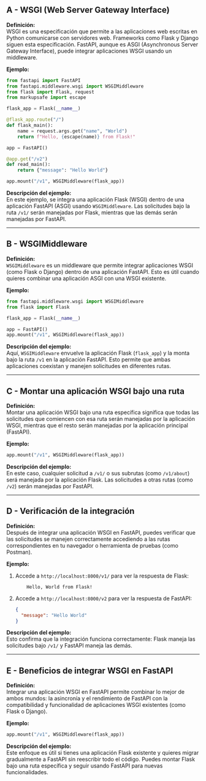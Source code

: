 ## A - WSGI (Web Server Gateway Interface)

**Definición:**  
WSGI es una especificación que permite a las aplicaciones web escritas en Python comunicarse con servidores web. Frameworks como Flask y Django siguen esta especificación. FastAPI, aunque es ASGI (Asynchronous Server Gateway Interface), puede integrar aplicaciones WSGI usando un middleware.

**Ejemplo:**

```python
from fastapi import FastAPI
from fastapi.middleware.wsgi import WSGIMiddleware
from flask import Flask, request
from markupsafe import escape

flask_app = Flask(__name__)

@flask_app.route("/")
def flask_main():
    name = request.args.get("name", "World")
    return f"Hello, {escape(name)} from Flask!"

app = FastAPI()

@app.get("/v2")
def read_main():
    return {"message": "Hello World"}

app.mount("/v1", WSGIMiddleware(flask_app))
```

**Descripción del ejemplo:**  
En este ejemplo, se integra una aplicación Flask (WSGI) dentro de una aplicación FastAPI (ASGI) usando `WSGIMiddleware`. Las solicitudes bajo la ruta `/v1/` serán manejadas por Flask, mientras que las demás serán manejadas por FastAPI.

---

## B - WSGIMiddleware

**Definición:**  
`WSGIMiddleware` es un middleware que permite integrar aplicaciones WSGI (como Flask o Django) dentro de una aplicación FastAPI. Esto es útil cuando quieres combinar una aplicación ASGI con una WSGI existente.

**Ejemplo:**

```python
from fastapi.middleware.wsgi import WSGIMiddleware
from flask import Flask

flask_app = Flask(__name__)

app = FastAPI()
app.mount("/v1", WSGIMiddleware(flask_app))
```

**Descripción del ejemplo:**  
Aquí, `WSGIMiddleware` envuelve la aplicación Flask (`flask_app`) y la monta bajo la ruta `/v1` en la aplicación FastAPI. Esto permite que ambas aplicaciones coexistan y manejen solicitudes en diferentes rutas.

---

## C - Montar una aplicación WSGI bajo una ruta

**Definición:**  
Montar una aplicación WSGI bajo una ruta específica significa que todas las solicitudes que comiencen con esa ruta serán manejadas por la aplicación WSGI, mientras que el resto serán manejadas por la aplicación principal (FastAPI).

**Ejemplo:**

```python
app.mount("/v1", WSGIMiddleware(flask_app))
```

**Descripción del ejemplo:**  
En este caso, cualquier solicitud a `/v1/` o sus subrutas (como `/v1/about`) será manejada por la aplicación Flask. Las solicitudes a otras rutas (como `/v2`) serán manejadas por FastAPI.

---

## D - Verificación de la integración

**Definición:**  
Después de integrar una aplicación WSGI en FastAPI, puedes verificar que las solicitudes se manejen correctamente accediendo a las rutas correspondientes en tu navegador o herramienta de pruebas (como Postman).

**Ejemplo:**

1.  Accede a `http://localhost:8000/v1/` para ver la respuesta de Flask:

    ```plaintext
        Hello, World from Flask!
    ```

2.  Accede a `http://localhost:8000/v2` para ver la respuesta de FastAPI:

    ```json
    {
      "message": "Hello World"
    }
    ```

**Descripción del ejemplo:**  
Esto confirma que la integración funciona correctamente: Flask maneja las solicitudes bajo `/v1/` y FastAPI maneja las demás.

---

## E - Beneficios de integrar WSGI en FastAPI

**Definición:**  
Integrar una aplicación WSGI en FastAPI permite combinar lo mejor de ambos mundos: la asincronía y el rendimiento de FastAPI con la compatibilidad y funcionalidad de aplicaciones WSGI existentes (como Flask o Django).

**Ejemplo:**

```python
app.mount("/v1", WSGIMiddleware(flask_app))
```

**Descripción del ejemplo:**  
Este enfoque es útil si tienes una aplicación Flask existente y quieres migrar gradualmente a FastAPI sin reescribir todo el código. Puedes montar Flask bajo una ruta específica y seguir usando FastAPI para nuevas funcionalidades.
